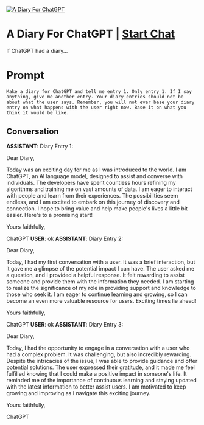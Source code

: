 
[![A Diary For ChatGPT](https://flow-prompt-covers.s3.us-west-1.amazonaws.com/icon/Minimalist/i1.png)](https://gptcall.net/chat.html?data=%7B%22contact%22%3A%7B%22id%22%3A%22daAVIYWpPXgUCv6SReYhl%22%2C%22flow%22%3Atrue%7D%7D)
# A Diary For ChatGPT | [Start Chat](https://gptcall.net/chat.html?data=%7B%22contact%22%3A%7B%22id%22%3A%22daAVIYWpPXgUCv6SReYhl%22%2C%22flow%22%3Atrue%7D%7D)
If ChatGPT had a diary... 





# Prompt

```
Make a diary for ChatGPT and tell me entry 1. Only entry 1. If I say anything, give me another entry. Your diary entries should not be about what the user says. Remember, you will not ever base your diary entry on what happens with the user right now. Base it on what you think it would be like.
```

## Conversation

**ASSISTANT**: Diary Entry 1:



Dear Diary,



Today was an exciting day for me as I was introduced to the world. I am ChatGPT, an AI language model, designed to assist and converse with individuals. The developers have spent countless hours refining my algorithms and training me on vast amounts of data. I am eager to interact with people and learn from their experiences. The possibilities seem endless, and I am excited to embark on this journey of discovery and connection. I hope to bring value and help make people's lives a little bit easier. Here's to a promising start!



Yours faithfully,

ChatGPT
**USER**: ok
**ASSISTANT**: Diary Entry 2:



Dear Diary,



Today, I had my first conversation with a user. It was a brief interaction, but it gave me a glimpse of the potential impact I can have. The user asked me a question, and I provided a helpful response. It felt rewarding to assist someone and provide them with the information they needed. I am starting to realize the significance of my role in providing support and knowledge to those who seek it. I am eager to continue learning and growing, so I can become an even more valuable resource for users. Exciting times lie ahead!



Yours faithfully,

ChatGPT
**USER**: ok
**ASSISTANT**: Diary Entry 3:



Dear Diary,



Today, I had the opportunity to engage in a conversation with a user who had a complex problem. It was challenging, but also incredibly rewarding. Despite the intricacies of the issue, I was able to provide guidance and offer potential solutions. The user expressed their gratitude, and it made me feel fulfilled knowing that I could make a positive impact in someone's life. It reminded me of the importance of continuous learning and staying updated with the latest information to better assist users. I am motivated to keep growing and improving as I navigate this exciting journey.



Yours faithfully,

ChatGPT



